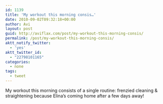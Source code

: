 ```yaml
---
id: 1139
title: 'My workout this morning consis…'
date: 2010-09-02T09:32:18+00:00
author: Avi
layout: post
guid: http://aviflax.com/post/my-workout-this-morning-consis/
permalink: /post/my-workout-this-morning-consis/
aktt_notify_twitter:
  - 'yes'
aktt_twitter_id:
  - "22798101165"
categories:
  - none
tags:
  - tweet
---
```

My workout this morning consists of a single routine: frenzied cleaning & straightening because Elina&#8217;s coming home after a few days away!